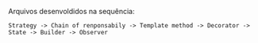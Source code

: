 Arquivos desenvoldidos na sequência:

    Strategy -> Chain of renponsabily -> Template method -> Decorator -> State -> Builder -> Observer